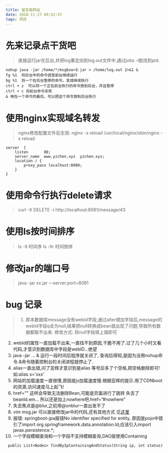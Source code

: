 ```yaml
---
title: 留言板网站
date: 2018-11-27 09:52:57
tags: 项目
---
```

# 先来记录点干货吧
>直接运行jar在后台,并把log重定向到log.out文件中,通过jobs -l能找到pid.
```
nohup java -jar /home/*/msgboard.jar > /home/log.out 2>&1 &
fg %1  将后台中的命令调至前台继续运行
bg %1  将一个在后台暂停的命令，变成继续执行
ctrl + z  可以将一个正在前台执行的命令放到后台，并且暂停
ctrl + c 将前台命令杀死
& 用在一个命令的最后，可以把这个命令放到后台执行
```

# 使用nginx实现域名转发
>nginx修改配置文件后生效: nginx -s reload
/usr/local/nginx/sbin/nginx -s reload

```
server  {  
	listen       80;  
	server_name  www.yzchen.xyz  yzchen.xyz;  
	location / {
		proxy_pass localhost:8080;
	}
}
```
# 使用命令行执行delete请求
>curl -X DELETE -i http://localhost:8081/message/43
# 使用ls按时间排序
> ls -lt 时间序
ls -ltr 时间倒序

# 修改jar的端口号
>java -jar xx.jar –-server.port=8081

# bug 记录
>1. 原本数据库message没有webId字段,通过alter增加字段后,message的webId字段q全为null,结果把null转换成bean就出现了问题,导致所有数据都取不出来.
修改方式: 将null字段填上值即可
2. webId的属性一直加载不出来,一直找不到原因,干脆不用了.过了几个小时又看代码,才意识到数据库中字段是webID…绝望
3. java -jar … & 运行一段时间后程序就关闭了, 查询后得知,是因为没用nohup命令.&命令随着控制台的关闭进程就停止了.
4. alias一直出错,问了亚辉才意识到是alias 等号后多了个空格,把空格删除即可! 如:alias s=’xxx’
5.  网站的加载速度一直很慢,原因是js加载速度慢.根据亚辉的提示.用了CDNboot的资源,访问速度马上起飞!
6. href=”” 这样会导致无法删除Bean,可能是页面进行了跳转 失去了beanId.em… 所以还是加上nowhere吧.href=”#nowhere” 
7. 失去焦点是@blur,之前用@onblur一直出发不了
8. vim msg.jar 可以直接修改jar中的代码,还有其他方式 见[这里](https://blog.csdn.net/daydayupzzc/article/details/80816529)
9. 报错: springboot-jpa报错No identifier specified for entity, 原因是pojo中错引了import org.springframework.data.annotation.Id;应该引入import javax.persistence.*;
10. 一个字段模糊查询和一个字段不支持模糊查询,DAO层使用Containing
```
 public List<Nodes> findByIpContainingAndStatus(String ip, int status)
```
